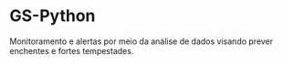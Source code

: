 # GS-Python
Monitoramento e alertas por meio da análise de dados visando prever enchentes e fortes tempestades.
